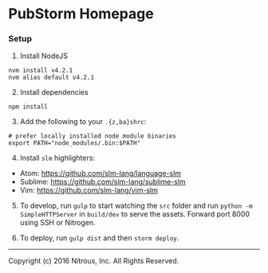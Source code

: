 PubStorm Homepage
=================

### Setup

1. Install NodeJS

```
nvm install v4.2.1
nvm alias default v4.2.1
```

2. Install dependencies

```
npm install
```

3. Add the following to your `.{z,ba}shrc`:

```
# prefer locally installed node module binaries
export PATH="node_modules/.bin:$PATH"
```

4. Install `slm` highlighters:
  * Atom: <https://github.com/slm-lang/language-slm>
  * Sublime: <https://github.com/slm-lang/sublime-slm>
  * Vim: <https://github.com/slm-lang/vim-slm>

5. To develop, run `gulp` to start watching the `src` folder and run `python -m SimpleHTTPServer` in `build/dev` to serve the assets. Forward port 8000 using SSH or Nitrogen.

6. To deploy, run `gulp dist` and then `storm deploy`.

- - -
Copyright (c) 2016 Nitrous, Inc. All Rights Reserved.
